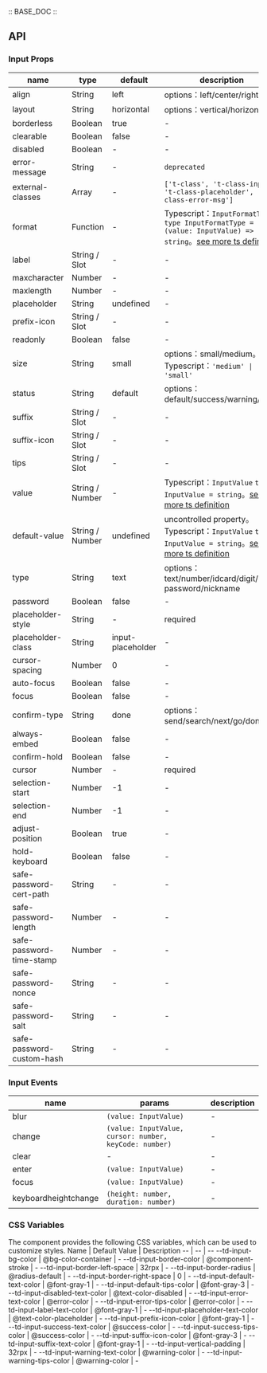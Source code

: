 :: BASE_DOC ::

## API

### Input Props

 name                      | type            | default           | description                                                                                                                                                                                 | required 
---------------------------|-----------------|-------------------|---------------------------------------------------------------------------------------------------------------------------------------------------------------------------------------------|----------
 align                     | String          | left              | options：left/center/right                                                                                                                                                                   | N        
 layout                    | String          | horizontal        | options：vertical/horizontal                                                                                                                                                                 | N        
 borderless                | Boolean         | true              | \-                                                                                                                                                                                          | N        
 clearable                 | Boolean         | false             | \-                                                                                                                                                                                          | N        
 disabled                  | Boolean         | -                 | \-                                                                                                                                                                                          | N        
 error-message             | String          | -                 | `deprecated`                                                                                                                                                                                | N        
 external-classes          | Array           | -                 | `['t-class', 't-class-input', 't-class-placeholder', 't-class-error-msg']`                                                                                                                  | N        
 format                    | Function        | -                 | Typescript：`InputFormatType` `type InputFormatType = (value: InputValue) => string`。[see more ts definition](https://github.com/Tencent/tdesign-miniprogram/tree/develop/src/input/type.ts) | N        
 label                     | String / Slot   | -                 | \-                                                                                                                                                                                          | N        
 maxcharacter              | Number          | -                 | \-                                                                                                                                                                                          | N        
 maxlength                 | Number          | -                 | \-                                                                                                                                                                                          | N        
 placeholder               | String          | undefined         | \-                                                                                                                                                                                          | N        
 prefix-icon               | String / Slot   | -                 | \-                                                                                                                                                                                          | N        
 readonly                  | Boolean         | false             | \-                                                                                                                                                                                          | N        
 size                      | String          | small             | options：small/medium。Typescript：`'medium' \| 'small'`                                                                                                                                       | N        
 status                    | String          | default           | options：default/success/warning/error                                                                                                                                                       | N        
 suffix                    | String / Slot   | -                 | \-                                                                                                                                                                                          | N        
 suffix-icon               | String / Slot   | -                 | \-                                                                                                                                                                                          | N        
 tips                      | String / Slot   | -                 | \-                                                                                                                                                                                          | N        
 value                     | String / Number | -                 | Typescript：`InputValue` `type InputValue = string`。[see more ts definition](https://github.com/Tencent/tdesign-miniprogram/tree/develop/src/input/type.ts)                                  | N        
 default-value             | String / Number | undefined         | uncontrolled property。Typescript：`InputValue` `type InputValue = string`。[see more ts definition](https://github.com/Tencent/tdesign-miniprogram/tree/develop/src/input/type.ts)            | N        
 type                      | String          | text              | options：text/number/idcard/digit/safe-password/nickname                                                                                                                                     | N        
 password                  | Boolean         | false             | \-                                                                                                                                                                                          | N        
 placeholder-style         | String          | -                 | required                                                                                                                                                                                    | Y        
 placeholder-class         | String          | input-placeholder | \-                                                                                                                                                                                          | N        
 cursor-spacing            | Number          | 0                 | \-                                                                                                                                                                                          | N        
 auto-focus                | Boolean         | false             | \-                                                                                                                                                                                          | N        
 focus                     | Boolean         | false             | \-                                                                                                                                                                                          | N        
 confirm-type              | String          | done              | options：send/search/next/go/done                                                                                                                                                            | N        
 always-embed              | Boolean         | false             | \-                                                                                                                                                                                          | N        
 confirm-hold              | Boolean         | false             | \-                                                                                                                                                                                          | N        
 cursor                    | Number          | -                 | required                                                                                                                                                                                    | Y        
 selection-start           | Number          | -1                | \-                                                                                                                                                                                          | N        
 selection-end             | Number          | -1                | \-                                                                                                                                                                                          | N        
 adjust-position           | Boolean         | true              | \-                                                                                                                                                                                          | N        
 hold-keyboard             | Boolean         | false             | \-                                                                                                                                                                                          | N        
 safe-password-cert-path   | String          | -                 | \-                                                                                                                                                                                          | N        
 safe-password-length      | Number          | -                 | \-                                                                                                                                                                                          | N        
 safe-password-time-stamp  | Number          | -                 | \-                                                                                                                                                                                          | N        
 safe-password-nonce       | String          | -                 | \-                                                                                                                                                                                          | N        
 safe-password-salt        | String          | -                 | \-                                                                                                                                                                                          | N        
 safe-password-custom-hash | String          | -                 | \-                                                                                                                                                                                          | N        

### Input Events

 name                 | params                                                 | description 
----------------------|--------------------------------------------------------|-------------
 blur                 | `(value: InputValue)`                                  | \-          
 change               | `(value: InputValue, cursor: number, keyCode: number)` | \-          
 clear                | \-                                                     | \-          
 enter                | `(value: InputValue)`                                  | \-          
 focus                | `(value: InputValue)`                                  | \-          
 keyboardheightchange | `(height: number, duration: number)`                   | \-          

### CSS Variables

The component provides the following CSS variables, which can be used to customize styles.
Name | Default Value | Description
-- | -- | --
--td-input-bg-color | @bg-color-container | -
--td-input-border-color | @component-stroke | -
--td-input-border-left-space | 32rpx | -
--td-input-border-radius | @radius-default | -
--td-input-border-right-space | 0 | -
--td-input-default-text-color | @font-gray-1 | -
--td-input-default-tips-color | @font-gray-3 | -
--td-input-disabled-text-color | @text-color-disabled | -
--td-input-error-text-color | @error-color | -
--td-input-error-tips-color | @error-color | -
--td-input-label-text-color | @font-gray-1 | -
--td-input-placeholder-text-color | @text-color-placeholder | -
--td-input-prefix-icon-color | @font-gray-1 | -
--td-input-success-text-color | @success-color | -
--td-input-success-tips-color | @success-color | -
--td-input-suffix-icon-color | @font-gray-3 | -
--td-input-suffix-text-color | @font-gray-1 | -
--td-input-vertical-padding | 32rpx | -
--td-input-warning-text-color | @warning-color | -
--td-input-warning-tips-color | @warning-color | - 
